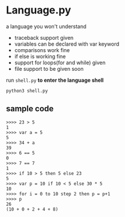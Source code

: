 # Language.py
a language you won't understand

- traceback support given
- variables can be declared with var keyword
- comparisons work fine
- if else is working fine
- support for loops(for and while) given
- file support to be given soon

run `shell.py` **to enter the language shell**
 
`python3 shell.py`


## sample code
```
>>>> 23 > 5
1
>>>> var a = 5
5
>>>> 34 + a
39
>>>> 6 == 5
0
>>>> 7 == 7
1 
>>>> if 10 > 5 then 5 else 23
5
>>>> var p = 10 if 10 < 5 else 30 * 5
10
>>>> for i = 0 to 10 step 2 then p = p+1
>>>> p
26
(10 + 0 + 2 + 4 + 8)
```


